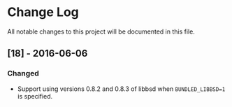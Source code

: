 # Change Log
All notable changes to this project will be documented in this file.

## [18] - 2016-06-06
### Changed
- Support using versions 0.8.2 and 0.8.3 of libbsd when `BUNDLED_LIBBSD=1` is
  specified.

[v18]: https://github.com/aperezdc/signify/compare/v17...v18

